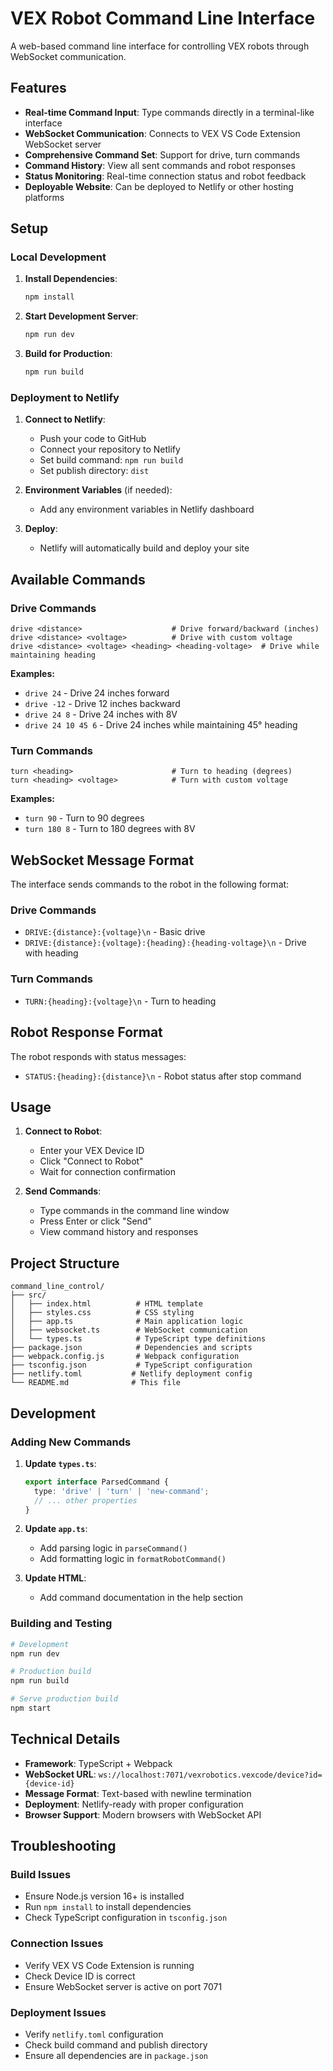 # VEX Robot Command Line Interface

A web-based command line interface for controlling VEX robots through WebSocket communication.

## Features

- **Real-time Command Input**: Type commands directly in a terminal-like interface
- **WebSocket Communication**: Connects to VEX VS Code Extension WebSocket server
- **Comprehensive Command Set**: Support for drive, turn commands
- **Command History**: View all sent commands and robot responses
- **Status Monitoring**: Real-time connection status and robot feedback
- **Deployable Website**: Can be deployed to Netlify or other hosting platforms

## Setup

### Local Development

1. **Install Dependencies**:
   ```bash
   npm install
   ```

2. **Start Development Server**:
   ```bash
   npm run dev
   ```

3. **Build for Production**:
   ```bash
   npm run build
   ```

### Deployment to Netlify

1. **Connect to Netlify**:
   - Push your code to GitHub
   - Connect your repository to Netlify
   - Set build command: `npm run build`
   - Set publish directory: `dist`

2. **Environment Variables** (if needed):
   - Add any environment variables in Netlify dashboard

3. **Deploy**:
   - Netlify will automatically build and deploy your site

## Available Commands

### Drive Commands
```
drive <distance>                    # Drive forward/backward (inches)
drive <distance> <voltage>          # Drive with custom voltage
drive <distance> <voltage> <heading> <heading-voltage>  # Drive while maintaining heading
```

**Examples:**
- `drive 24` - Drive 24 inches forward
- `drive -12` - Drive 12 inches backward
- `drive 24 8` - Drive 24 inches with 8V
- `drive 24 10 45 6` - Drive 24 inches while maintaining 45° heading

### Turn Commands
```
turn <heading>                      # Turn to heading (degrees)
turn <heading> <voltage>            # Turn with custom voltage
```

**Examples:**
- `turn 90` - Turn to 90 degrees
- `turn 180 8` - Turn to 180 degrees with 8V

## WebSocket Message Format

The interface sends commands to the robot in the following format:

### Drive Commands
- `DRIVE:{distance}:{voltage}\n` - Basic drive
- `DRIVE:{distance}:{voltage}:{heading}:{heading-voltage}\n` - Drive with heading

### Turn Commands
- `TURN:{heading}:{voltage}\n` - Turn to heading

## Robot Response Format

The robot responds with status messages:
- `STATUS:{heading}:{distance}\n` - Robot status after stop command

## Usage

1. **Connect to Robot**:
   - Enter your VEX Device ID
   - Click "Connect to Robot"
   - Wait for connection confirmation

2. **Send Commands**:
   - Type commands in the command line window
   - Press Enter or click "Send"
   - View command history and responses

## Project Structure

```
command_line_control/
├── src/
│   ├── index.html          # HTML template
│   ├── styles.css          # CSS styling
│   ├── app.ts              # Main application logic
│   ├── websocket.ts        # WebSocket communication
│   └── types.ts            # TypeScript type definitions
├── package.json            # Dependencies and scripts
├── webpack.config.js       # Webpack configuration
├── tsconfig.json           # TypeScript configuration
├── netlify.toml           # Netlify deployment config
└── README.md              # This file
```

## Development

### Adding New Commands

1. **Update `types.ts`**:
   ```typescript
   export interface ParsedCommand {
     type: 'drive' | 'turn' | 'new-command';
     // ... other properties
   }
   ```

2. **Update `app.ts`**:
   - Add parsing logic in `parseCommand()`
   - Add formatting logic in `formatRobotCommand()`

3. **Update HTML**:
   - Add command documentation in the help section

### Building and Testing

```bash
# Development
npm run dev

# Production build
npm run build

# Serve production build
npm start
```

## Technical Details

- **Framework**: TypeScript + Webpack
- **WebSocket URL**: `ws://localhost:7071/vexrobotics.vexcode/device?id={device-id}`
- **Message Format**: Text-based with newline termination
- **Deployment**: Netlify-ready with proper configuration
- **Browser Support**: Modern browsers with WebSocket API

## Troubleshooting

### Build Issues
- Ensure Node.js version 16+ is installed
- Run `npm install` to install dependencies
- Check TypeScript configuration in `tsconfig.json`

### Connection Issues
- Verify VEX VS Code Extension is running
- Check Device ID is correct
- Ensure WebSocket server is active on port 7071

### Deployment Issues
- Verify `netlify.toml` configuration
- Check build command and publish directory
- Ensure all dependencies are in `package.json`



